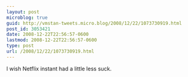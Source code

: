 ```yaml
---
layout: post
microblog: true
guid: http://vmstan-tweets.micro.blog/2008/12/22/1073730919.html
post_id: 3053421
date: 2008-12-22T22:56:57-0600
lastmod: 2008-12-22T22:56:57-0600
type: post
url: /2008/12/22/1073730919.html
---
```

I wish Netflix instant had a little less suck.
